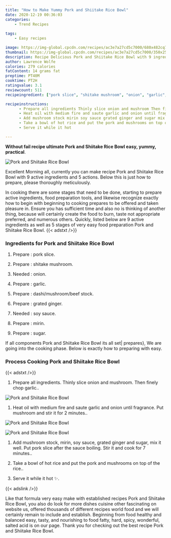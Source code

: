 ```yaml
---
title: "How to Make Yummy Pork and Shiitake Rice Bowl"
date: 2020-12-19 00:36:03
categories:
    - Trend Recipes
    
tags:
    - Easy recipes

image: https://img-global.cpcdn.com/recipes/ac3e7a27cd5c7000/680x482cq70/pork-and-shiitake-rice-bowl-recipe-main-photo.jpg
thumbnail: https://img-global.cpcdn.com/recipes/ac3e7a27cd5c7000/350x250cq70/pork-and-shiitake-rice-bowl-recipe-main-photo.jpg
description: Recipe Delicious Pork and Shiitake Rice Bowl with 9 ingredients and 5 stages of easy cooking.
author: Lawrence Wolfe
calories: 279 calories
fatContent: 14 grams fat
preptime: PT40M
cooktime: PT2H
ratingvalue: 3.1
reviewcount: 511
recipeingredient: ["pork slice", "shitake mushroom", "onion", "garlic", "dashimushroombeef stock", "grated ginger", "soy sauce", "mirin", "sugar"]

recipeinstructions: 
      - Prepare all ingredients Thinly slice onion and mushroom Then finely chop garlic 
      - Heat oil with medium fire and saute garlic and onion until fragrance Put mushroom and stir it for 2 minutes 
      - Add mushroom stock mirin soy sauce grated ginger and sugar mix it well Put pork slice after the sauce boiling Stir it and cook for 7 minutes 
      - Take a bowl of hot rice and put the pork and mushrooms on top of the rice 
      - Serve it while it hot 

---
```




**Without fail recipe ultimate Pork and Shiitake Rice Bowl easy, yummy, practical**. 


![Pork and Shiitake Rice Bowl](https://img-global.cpcdn.com/recipes/ac3e7a27cd5c7000/680x482cq70/pork-and-shiitake-rice-bowl-recipe-main-photo.jpg "Pork and Shiitake Rice Bowl")




Excellent Morning all, currently you can make recipe Pork and Shiitake Rice Bowl with 9 active ingredients and 5 actions. Below this is just how to prepare, please thoroughly meticulously.

In cooking there are some stages that need to be done, starting to prepare active ingredients, food preparation tools, and likewise recognize exactly how to begin with beginning to cooking prepares to be offered and taken pleasure in. Ensure you has sufficient time and also no is thinking of another thing, because will certainly create the food to burn, taste not appropriate preferred, and numerous others. Quickly, listed below are 9 active ingredients as well as 5 stages of very easy food preparation Pork and Shiitake Rice Bowl.
{{< adstxt />}}

### Ingredients for Pork and Shiitake Rice Bowl


1. Prepare  : pork slice.

1. Prepare  : shitake mushroom.

1. Needed  : onion.

1. Prepare  : garlic.

1. Prepare  : dashi/mushroom/beef stock.

1. Prepare  : grated ginger.

1. Needed  : soy sauce.

1. Prepare  : mirin.

1. Prepare  : sugar.



If all components Pork and Shiitake Rice Bowl its all set| prepares}, We are going into the cooking phase. Below is exactly how to preparing with easy.

### Process Cooking Pork and Shiitake Rice Bowl

{{< adstxt />}}


1. Prepare all ingredients. Thinly slice onion and mushroom. Then finely chop garlic..



![Pork and Shiitake Rice Bowl](https://img-global.cpcdn.com/steps/ec8f1da7c8674fc4/160x128cq70/pork-and-shiitake-rice-bowl-recipe-step-1-photo.jpg" "Pork and Shiitake Rice Bowl")



1. Heat oil with medium fire and saute garlic and onion until fragrance. Put mushroom and stir it for 2 minutes..



![Pork and Shiitake Rice Bowl](https://img-global.cpcdn.com/steps/f10b3f24f5c8609d/160x128cq70/pork-and-shiitake-rice-bowl-recipe-step-2-photo.jpg" "Pork and Shiitake Rice Bowl")

![Pork and Shiitake Rice Bowl](https://img-global.cpcdn.com/steps/d36a9a4a4da897af/160x128cq70/pork-and-shiitake-rice-bowl-recipe-step-2-photo.jpg" "Pork and Shiitake Rice Bowl")



1. Add mushroom stock, mirin, soy sauce, grated ginger and sugar, mix it well. Put pork slice after the sauce boiling. Stir it and cook for 7 minutes..



1. Take a bowl of hot rice and put the pork and mushrooms on top of the rice..



1. Serve it while it hot ✨.





{{< adslink />}}

Like that formula very easy make with established recipes Pork and Shiitake Rice Bowl, you also do look for more dishes cuisine other fascinating on website us, offered thousands of different recipes world food and we will certainly remain to include and establish. Beginning from food healthy and balanced easy, tasty, and nourishing to food fatty, hard, spicy, wonderful, salted acid is on our page. Thank you for checking out the best recipe Pork and Shiitake Rice Bowl.
